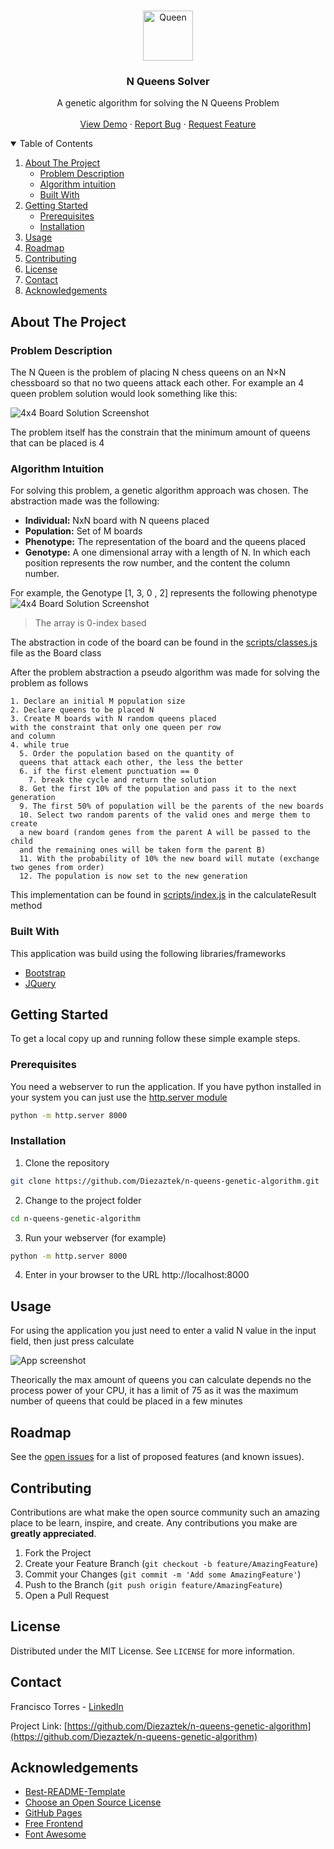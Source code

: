 
<!-- PROJECT LOGO -->
<br />
<p align="center">
  <a href="https://github.com/othneildrew/Best-README-Template">
    <img src="images/wQ.png" alt="Queen" width="80" height="80">
  </a>

  <h3 align="center">N Queens Solver</h3>

  <p align="center">
    A genetic algorithm for solving the N Queens Problem
    <br />
    <br />
    <a href="https://diezaztek.github.io/n-queens-genetic-algorithm/">View Demo</a>
    ·
    <a href="https://github.com/Diezaztek/n-queens-genetic-algorithm/issues">Report Bug</a>
    ·
    <a href="https://github.com/Diezaztek/n-queens-genetic-algorithm/issues">Request Feature</a>
  </p>
</p>



<!-- TABLE OF CONTENTS -->
<details open="open">
  <summary>Table of Contents</summary>
  <ol>
    <li>
      <a href="#about-the-project">About The Project</a>
      <ul>
        <li><a href="#problem-description">Problem Description</a></li>
        <li><a href="#algorithm-intuition">Algorithm intuition</a></li>
        <li><a href="#built-with">Built With</a></li>
      </ul>
    </li>
    <li>
      <a href="#getting-started">Getting Started</a>
      <ul>
        <li><a href="#prerequisites">Prerequisites</a></li>
        <li><a href="#installation">Installation</a></li>
      </ul>
    </li>
    <li><a href="#usage">Usage</a></li>
    <li><a href="#roadmap">Roadmap</a></li>
    <li><a href="#contributing">Contributing</a></li>
    <li><a href="#license">License</a></li>
    <li><a href="#contact">Contact</a></li>
    <li><a href="#acknowledgements">Acknowledgements</a></li>
  </ol>
</details>



<!-- ABOUT THE PROJECT -->
## About The Project

### Problem Description

The N Queen is the problem of placing N chess queens on an N×N chessboard so that no two queens attack each other. For example an 4 queen problem solution would look something like this:

![4x4 Board Solution Screenshot][4-4-board-solution-screenshot]

The problem itself has the constrain that the minimum amount of queens that can be placed is 4

### Algorithm Intuition

For solving this problem, a genetic algorithm approach was chosen. The abstraction made was the following:
* **Individual:** NxN board with N queens placed
* **Population:** Set of M boards
* **Phenotype:** The representation of the board and the queens placed
* **Genotype:** A one dimensional array  with a length of N. In which each position represents the row number, and the content the column number.

For example, the Genotype [1, 3, 0 , 2] represents the following phenotype
![4x4 Board Solution Screenshot][4-4-board-solution-screenshot]

>The array is 0-index based

The abstraction in code of the board can be found in the [scripts/classes.js](https://github.com/Diezaztek/n-queens-genetic-algorithm/blob/main/scripts/classes.js) file as the Board class

After the problem abstraction a pseudo algorithm was made for solving the problem as follows

```
1. Declare an initial M population size
2. Declare queens to be placed N
3. Create M boards with N random queens placed
with the constraint that only one queen per row
and column
4. while true
  5. Order the population based on the quantity of
  queens that attack each other, the less the better
  6. if the first element punctuation == 0
    7. break the cycle and return the solution
  8. Get the first 10% of the population and pass it to the next generation
  9. The first 50% of population will be the parents of the new boards
  10. Select two random parents of the valid ones and merge them to create
  a new board (random genes from the parent A will be passed to the child
  and the remaining ones will be taken form the parent B)
  11. With the probability of 10% the new board will mutate (exchange two genes from order)
  12. The population is now set to the new generation
```

This implementation can be found in [scripts/index.js](https://github.com/Diezaztek/n-queens-genetic-algorithm/blob/main/scripts/index.js) in the calculateResult method

### Built With

This application was build using the following libraries/frameworks

* [Bootstrap](https://getbootstrap.com)
* [JQuery](https://jquery.com)



<!-- GETTING STARTED -->
## Getting Started

To get a local copy up and running follow these simple example steps.

### Prerequisites

You need a webserver to run the application. If you have python installed in your system you can just use the [http.server module](https://docs.python.org/3/library/http.server.html#module-http.server)

```sh
python -m http.server 8000
```

### Installation

1. Clone the repository
```sh
git clone https://github.com/Diezaztek/n-queens-genetic-algorithm.git
```
2. Change to the project folder
```sh
cd n-queens-genetic-algorithm
```
3. Run your webserver (for example)
```sh
python -m http.server 8000
```
4. Enter in your browser to the URL http://localhost:8000




<!-- USAGE EXAMPLES -->
## Usage

For using the application you just need to enter a valid N value in the input field, then just press calculate

![App screenshot][app-screenshot]

Theorically the max amount of queens you can calculate depends no the process power of your CPU, it has a limit of 75 as it was the maximum number of queens that could be placed in a few minutes


<!-- ROADMAP -->
## Roadmap

See the [open issues](https://github.com/othneildrew/Best-README-Template/issues) for a list of proposed features (and known issues).



<!-- CONTRIBUTING -->
## Contributing

Contributions are what make the open source community such an amazing place to be learn, inspire, and create. Any contributions you make are **greatly appreciated**.

1. Fork the Project
2. Create your Feature Branch (`git checkout -b feature/AmazingFeature`)
3. Commit your Changes (`git commit -m 'Add some AmazingFeature'`)
4. Push to the Branch (`git push origin feature/AmazingFeature`)
5. Open a Pull Request



<!-- LICENSE -->
## License

Distributed under the MIT License. See `LICENSE` for more information.



<!-- CONTACT -->
## Contact

Francisco Torres - [LinkedIn](https://www.linkedin.com/in/francisco-torres-castillo-386a3a187/)

Project Link: [https://github.com/Diezaztek/n-queens-genetic-algorithm](https://github.com/Diezaztek/n-queens-genetic-algorithm)



<!-- ACKNOWLEDGEMENTS -->
## Acknowledgements
* [Best-README-Template](https://github.com/othneildrew/Best-README-Template)
* [Choose an Open Source License](https://choosealicense.com)
* [GitHub Pages](https://pages.github.com)
* [Free Frontend](https://freefrontend.com/css-spinners/)
* [Font Awesome](https://fontawesome.com)





<!-- MARKDOWN LINKS & IMAGES -->
[4-4-board-solution-screenshot]: images/4-4-board.png
[app-screenshot]: images/app_screenshot.png
